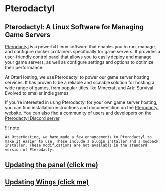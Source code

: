 # Pterodactyl

## Pterodactyl: A Linux Software for Managing Game Servers

[Pterodactyl](https://pterodactyl.io/) is a powerful Linux software that enables you to run, manage, and configure docker containers specifically for game servers. It provides a user-friendly control panel that allows you to easily deploy and manage your game servers, as well as configure settings and options to optimize their performance.

At OtterHosting, we use Pterodactyl to power our game server hosting services. It has proven to be a reliable and scalable solution for hosting a wide range of games, from popular titles like Minecraft and Ark: Survival Evolved to smaller indie games.

If you're interested in using Pterodactyl for your own game server hosting, you can find installation instructions and documentation on the [Pterodactyl website](https://pterodactyl.io/). You can also find a community of users and developers on the [Pterodactyl Discord server](https://discord.gg/pterodactyl).

!!! note

    At OtterHosting, we have made a few enhancements to Pterodactyl to make it easier to use. These include a plugin installer and a modpack installer. These modifications are not available in the standard version of Pterodactyl.

## [Updating the panel (click me)](https://pterodactyl.io/panel/1.0/updating.html)


## [Updating Wings (click me)](https://pterodactyl.io/wings/1.0/upgrading.html)

